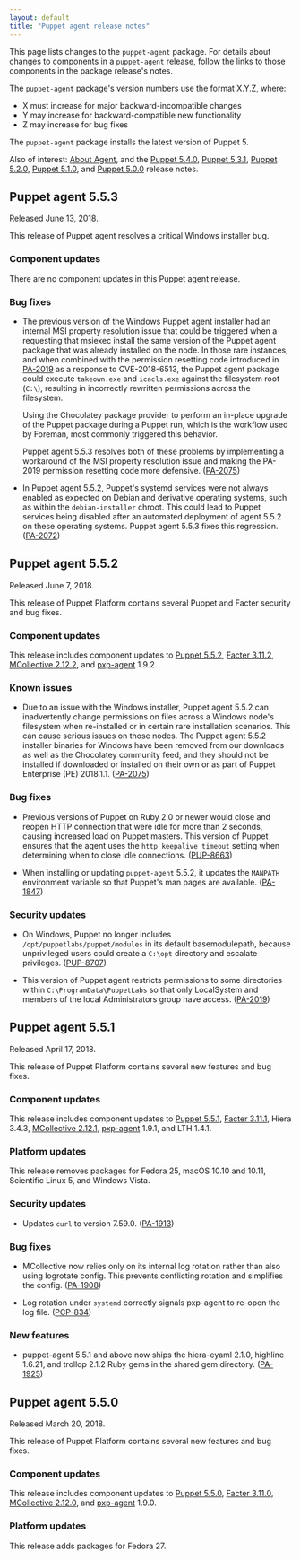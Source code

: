 ```yaml
---
layout: default
title: "Puppet agent release notes"
---
```


[Puppet 5.0.0]: /puppet/5.0/release_notes.html#puppet-500
[Puppet 5.1.0]: /puppet/5.1/release_notes.html#puppet-510
[Puppet 5.2.0]: /puppet/5.2/release_notes.html#puppet-520
[Puppet 5.3.1]: /puppet/5.3/release_notes.html#puppet-531
[Puppet 5.4.0]: /puppet/5.4/release_notes.html#puppet-540
[Puppet 5.5.0]: /puppet/5.5/release_notes.html#puppet-550
[Puppet 5.5.1]: /puppet/5.5/release_notes.html#puppet-551
[Puppet 5.5.2]: /puppet/5.5/release_notes.html#puppet-552

[Facter 3.10.0]: /facter/3.10/release_notes.html#facter-3100
[Facter 3.11.0]: /facter/3.11/release_notes.html#facter-3110
[Facter 3.11.1]: /facter/3.11/release_notes.html#facter-3111
[Facter 3.11.2]: /facter/3.11/release_notes.html#facter-3112

[MCollective 2.12.0]: /mcollective/current/releasenotes.html#2_12_0
[MCollective 2.12.1]: /mcollective/current/releasenotes.html#2_12_1
[MCollective 2.12.2]: /mcollective/current/releasenotes.html#2_12_2

[pxp-agent]: https://github.com/puppetlabs/pxp-agent

This page lists changes to the `puppet-agent` package. For details about changes to components in a `puppet-agent` release, follow the links to those components in the package release's notes.

The `puppet-agent` package's version numbers use the format X.Y.Z, where:

-   X must increase for major backward-incompatible changes
-   Y may increase for backward-compatible new functionality
-   Z may increase for bug fixes

The `puppet-agent` package installs the latest version of Puppet 5.

Also of interest: [About Agent](./about_agent.html), and the [Puppet 5.4.0][], [Puppet 5.3.1][], [Puppet 5.2.0][], [Puppet 5.1.0][], and [Puppet 5.0.0][] release notes.

## Puppet agent 5.5.3

Released June 13, 2018.

This release of Puppet agent resolves a critical Windows installer bug.

### Component updates

There are no component updates in this Puppet agent release.

### Bug fixes

-   The previous version of the Windows Puppet agent installer had an internal MSI property resolution issue that could be triggered when a requesting that msiexec install the same version of the Puppet agent package that was already installed on the node. In those rare instances, and when combined with the permission resetting code introduced in [PA-2019](https://tickets.puppetlabs.com/browse/PA-2019) as a response to CVE-2018-6513, the Puppet agent package could execute `takeown.exe` and `icacls.exe` against the filesystem root (`C:\`), resulting in incorrectly rewritten permissions across the filesystem.

    Using the Chocolatey package provider to perform an in-place upgrade of the Puppet package during a Puppet run, which is the workflow used by Foreman, most commonly triggered this behavior.

    Puppet agent 5.5.3 resolves both of these problems by implementing a workaround of the MSI property resolution issue and making the PA-2019 permission resetting code more defensive. ([PA-2075](https://tickets.puppetlabs.com/browse/PA-2075))

-   In Puppet agent 5.5.2, Puppet's systemd services were not always enabled as expected on Debian and derivative operating systems, such as within the `debian-installer` chroot. This could lead to Puppet services being disabled after an automated deployment of agent 5.5.2 on these operating systems. Puppet agent 5.5.3 fixes this regression. ([PA-2072](https://tickets.puppetlabs.com/browse/PA-2072))

## Puppet agent 5.5.2

Released June 7, 2018.

This release of Puppet Platform contains several Puppet and Facter security and bug fixes.

### Component updates

This release includes component updates to [Puppet 5.5.2][], [Facter 3.11.2][], [MCollective 2.12.2][], and [pxp-agent][] 1.9.2.

### Known issues

-   Due to an issue with the Windows installer, Puppet agent 5.5.2 can inadvertently change permissions on files across a Windows node's filesystem when re-installed or in certain rare installation scenarios. This can cause serious issues on those nodes. The Puppet agent 5.5.2 installer binaries for Windows have been removed from our downloads as well as the Chocolatey community feed, and they should not be installed if downloaded or installed on their own or as part of Puppet Enterprise (PE) 2018.1.1. ([PA-2075](https://tickets.puppetlabs.com/browse/PA-2075))

### Bug fixes

-   Previous versions of Puppet on Ruby 2.0 or newer would close and reopen HTTP connection that were idle for more than 2 seconds, causing increased load on Puppet masters. This version of Puppet ensures that the agent uses the `http_keepalive_timeout` setting when determining when to close idle connections. ([PUP-8663](https://tickets.puppetlabs.com/browse/PUP-8663))

-   When installing or updating `puppet-agent` 5.5.2, it updates the `MANPATH` environment variable so that Puppet's man pages are available. ([PA-1847](https://tickets.puppetlabs.com/browse/PA-1847))

### Security updates

-   On Windows, Puppet no longer includes `/opt/puppetlabs/puppet/modules` in its default basemodulepath, because unprivileged users could create a `C:\opt` directory and escalate privileges. ([PUP-8707](https://tickets.puppetlabs.com/browse/PUP-8707))

-   This version of Puppet agent restricts permissions to some directories within `C:\ProgramData\PuppetLabs` so that only LocalSystem and members of the local Administrators group have access. ([PA-2019](https://tickets.puppetlabs.com/browse/PA-2019))

## Puppet agent 5.5.1

Released April 17, 2018.

This release of Puppet Platform contains several new features and bug fixes.

### Component updates

This release includes component updates to [Puppet 5.5.1][], [Facter 3.11.1][], Hiera 3.4.3, [MCollective 2.12.1][], [pxp-agent][] 1.9.1, and LTH 1.4.1.

### Platform updates

This release removes packages for Fedora 25, macOS 10.10 and 10.11, Scientific Linux 5, and Windows Vista.

### Security updates

-   Updates `curl` to version 7.59.0. ([PA-1913](https://tickets.puppetlabs.com/browse/PA-1913))

### Bug fixes

-   MCollective now relies only on its internal log rotation rather than also using logrotate config. This prevents conflicting rotation and simplifies the config. ([PA-1908](https://tickets.puppetlabs.com/browse/PA-1908))

-   Log rotation under `systemd` correctly signals pxp-agent to re-open the log file. ([PCP-834](https://tickets.puppetlabs.com/browse/PCP-834))

### New features

-   puppet-agent 5.5.1 and above now ships the hiera-eyaml 2.1.0, highline 1.6.21, and trollop 2.1.2 Ruby gems in the shared gem directory. ([PA-1925](https://tickets.puppetlabs.com/browse/PA-1925))

## Puppet agent 5.5.0

Released March 20, 2018.

This release of Puppet Platform contains several new features and bug fixes.

### Component updates

This release includes component updates to [Puppet 5.5.0][], [Facter 3.11.0][], [MCollective 2.12.0][], and [pxp-agent][] 1.9.0.

### Platform updates

This release adds packages for Fedora 27.
